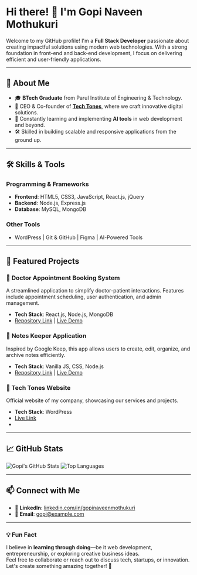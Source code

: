 # Hi there! 👋 I'm **Gopi Naveen Mothukuri**

Welcome to my GitHub profile! I'm a **Full Stack Developer** passionate about creating impactful solutions using modern web technologies. With a strong foundation in front-end and back-end development, I focus on delivering efficient and user-friendly applications.

---

## 🚀 **About Me**
- 🎓 **BTech Graduate** from Parul Institute of Engineering & Technology.
- 💼 CEO & Co-founder of **[Tech Tones](#)**, where we craft innovative digital solutions.
- 🌱 Constantly learning and implementing **AI tools** in web development and beyond.
- 🛠️ Skilled in building scalable and responsive applications from the ground up.

---

## 🛠️ **Skills & Tools**
### **Programming & Frameworks**
- **Frontend**: HTML5, CSS3, JavaScript, React.js, jQuery
- **Backend**: Node.js, Express.js
- **Database**: MySQL, MongoDB

### **Other Tools**
- WordPress | Git & GitHub | Figma | AI-Powered Tools

---

## 💼 **Featured Projects**
### 🏥 **Doctor Appointment Booking System**
A streamlined application to simplify doctor-patient interactions. Features include appointment scheduling, user authentication, and admin management.
- **Tech Stack**: React.js, Node.js, MongoDB
- [Repository Link](#) | [Live Demo](#)

### 📝 **Notes Keeper Application**
Inspired by Google Keep, this app allows users to create, edit, organize, and archive notes efficiently.
- **Tech Stack**: Vanilla JS, CSS, Node.js
- [Repository Link](#) | [Live Demo](#)

### 🎨 **Tech Tones Website**
Official website of my company, showcasing our services and projects.
- **Tech Stack**: WordPress
- [Live Link](#)
- 
---

## 📈 **GitHub Stats**
![Gopi's GitHub Stats](https://github-readme-stats.vercel.app/api?username=gopinaveenmothukuri&show_icons=true&theme=radical)
![Top Languages](https://github-readme-stats.vercel.app/api/top-langs/?username=gopinaveenmothukuri&layout=compact&theme=radical)

---

## 📫 **Connect with Me**
- 💼 **LinkedIn**: [linkedin.com/in/gopinaveenmothukuri](https://www.linkedin.com/in/gopinaveenmothukuri/)
- 📧 **Email**: [gopi@example.com](mailto:gopinaveenmothukuri10@gmail.com)

---

### 💡 Fun Fact
I believe in **learning through doing**—be it web development, entrepreneurship, or exploring creative business ideas.  
Feel free to collaborate or reach out to discuss tech, startups, or innovation. Let's create something amazing together! 🚀
